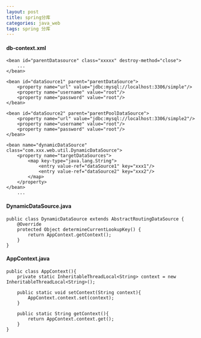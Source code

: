 ```yaml
---
layout: post
title: spring分库
categories: java_web
tags: spring 分库
---
```


#### db-context.xml

    <bean id="parentDatasource" class="xxxxx" destroy-method="close">
        ...
    </bean>
    
    <bean id="dataSource1" parent="parentDataSource">
        <property name="url" value="jdbc:mysql://localhost:3306/simple"/>
        <property name="username" value="root"/>
        <property name="password" value="root"/>
    </bean>
    
    <bean id="dataSource2" parent="parentPoolDataSource">
        <property name="url" value="jdbc:mysql://localhost:3306/simple2"/>
        <property name="username" value="root"/>
        <property name="password" value="root"/>
    </bean>
    
    <bean name="dynamicDataSource" class="com.xxx.web.util.DynamicDataSource">
        <property name="targetDataSources">
            <map key-type="java.lang.String">
                <entry value-ref="dataSource1" key="xxx1"/>
                <entry value-ref="dataSource2" key="xxx2"/>
            </map>
        </property>
    </bean>
        ...

#### DynamicDataSource.java

    public class DynamicDataSource extends AbstractRoutingDataSource {
        @Override
        protected Object determineCurrentLookupKey() {
            return AppContext.getContext();
        }
    }

#### AppContext.java

    public class AppContext(){
        private static InheritableThreadLocal<String> context = new InheritableThreadLocal<String>();
        
        public static void setContext(String context){        
            AppContext.context.set(context);    
        }
        
        public static String getContext(){        
            return AppContext.context.get();
        }
    }
